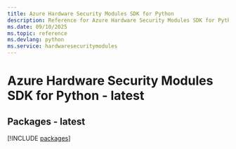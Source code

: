 ```yaml
---
title: Azure Hardware Security Modules SDK for Python
description: Reference for Azure Hardware Security Modules SDK for Python
ms.date: 09/10/2025
ms.topic: reference
ms.devlang: python
ms.service: hardwaresecuritymodules
---
```

# Azure Hardware Security Modules SDK for Python - latest
## Packages - latest
[!INCLUDE [packages](hardware-security-modules-index.md)]